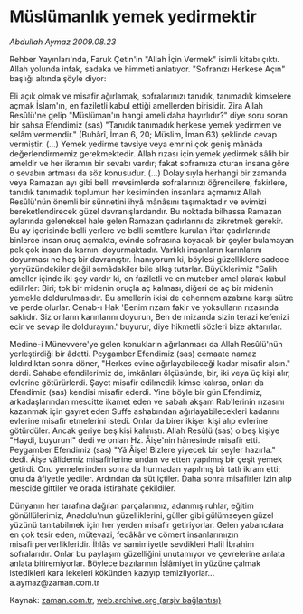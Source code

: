 # Müslümanlık yemek yedirmektir

*Abdullah Aymaz 2009.08.23*

<tr><td class="metin" colspan="2" style="padding-top: 20px; padding-left: 5px; padding-right: 10px;">Rehber Yayınları'nda, Faruk Çetin'in "Allah İçin Vermek" isimli kitabı çıktı. Allah yolunda infak, sadaka ve himmeti anlatıyor. "Sofranızı Herkese Açın" başlığı altında şöyle diyor:</td></tr><tr><td class="metin" colspan="2" style="padding-top: 20px; padding-left: 5px; padding-right: 10px;"><p>Eli açık olmak ve misafir ağırlamak, sofralarınızı tanıdık, tanımadık kimselere açmak İslam'ın, en faziletli kabul ettiği amellerden birisidir. Zira Allah Resûlü'ne gelip "Müslüman'ın hangi ameli daha hayırlıdır?" diye soru soran bir şahsa Efendimiz (sas) "Tanıdık tanımadık herkese yemek yedirmen ve selâm vermendir." (Buhârî, İman 6, 20; Müslim, İman 63) şeklinde cevap vermiştir. (...) Yemek yedirme tavsiye veya emrini çok geniş mânâda değerlendirmemiz gerekmektedir. Allah rızası için yemek yedirmek sâlih bir ameldir ve her ikramın bir sevabı vardır; fakat soframıza oturan insana göre o sevabın artması da söz konusudur. (...) Dolayısıyla herhangi bir zamanda veya Ramazan ayı gibi belli mevsimlerde sofralarınızı öğrencilere, fakirlere, tanıdık tanımadık toplumun her kesiminden insanlara açmamız Allah Resûlü'nün önemli bir sünnetini ihyâ mânâsını taşımaktadır ve evimizi bereketlendirecek güzel davranışlardandır. Bu noktada bilhassa Ramazan aylarında geleneksel hale gelen Ramazan çadırlarını da zikretmek gerekir. Bu ay içerisinde belli yerlere ve belli semtlere kurulan iftar çadırlarında binlerce insan oruç açmakta, evinde sofrasına koyacak bir şeyler bulamayan pek çok insan da karnını doyurmaktadır. Varlıklı insanların karınlarını doyurması ne hoş bir davranıştır. İnanıyorum ki, böylesi güzelliklere sadece yeryüzündekiler değil semâdakiler bile alkış tutarlar. Büyüklerimiz "Salih ameller içinde iki şey vardır ki, en faziletli ve en muteber amel olarak kabul edilirler: Biri; tok bir midenin oruçla aç kalması, diğeri de aç bir midenin yemekle doldurulmasıdır. Bu amellerin ikisi de cehennem azabına karşı sütre ve perde olurlar. Cenab-ı Hak 'Benim rızam fakir ve yoksulların rızasında saklıdır. Siz onların karınlarını doyurun, Ben de mizanda sizin terazi kefenizi ecir ve sevap ile doldurayım.' buyurur, diye hikmetli sözleri bize aktarırlar.
<p>Medine-i Münevvere'ye gelen konukların ağırlanması da Allah Resûlü'nün yerleştirdiği bir âdetti. Peygamber Efendimiz (sas) cemaate namaz kıldırdıktan sonra döner, "Herkes evine ağırlayabileceği kadar misafir alsın." derdi. Sahabe efendilerimiz de, imkânları ölçüsünde, bir, iki veya üç kişi alır, evlerine götürürlerdi. Şayet misafir edilmedik kimse kalırsa, onları da Efendimiz (sas) kendisi misafir ederdi. Yine böyle bir gün Efendimiz, arkadaşlarından mescitte ikamet eden ve sabah akşam Rab'lerinin rızasını kazanmak için gayret eden Suffe ashabından ağırlayabilecekleri kadarını evlerine misafir etmelerini istedi. Onlar da birer ikişer kişi alıp evlerine götürdüler. Ancak geriye beş kişi kalmıştı. Allah Resûlü (sas) o beş kişiye "Haydi, buyurun!" dedi ve onları Hz. Âişe'nin hânesinde misafir etti. Peygamber Efendimiz (sas) "Yâ Âişe! Bizlere yiyecek bir şeyler hazırla." dedi. Âişe vâlidemiz misafirlerine undan ve etten yapılmış bir çeşit yemek getirdi. Onu yemelerinden sonra da hurmadan yapılmış bir tatlı ikram etti; onu da âfiyetle yediler. Ardından da süt içtiler. Daha sonra misafirler izin alıp mescide gittiler ve orada istirahate çekildiler.
<p>Dünyanın her tarafına dağılan parçalarımız, adanmış ruhlar, eğitim gönüllülerimiz, Anadolu'nun güzelliklerini, güller gibi gülümseyen güzel yüzünü tanıtabilmek için her yerden misafir getiriyorlar. Gelen yabancılara en çok tesir eden, mütevazi, fedâkâr ve cömert insanlarımızın misafirperverlikleridir. İhlâs ve samimiyetle sevdikleri Halil İbrahim sofralarıdır. Onlar bu paylaşım güzelliğini unutamıyor ve çevrelerine anlata anlata bitiremiyorlar. Böylece bazılarının İslâmiyet'in yüzüne çalmak istedikleri kara lekeleri kökünden kazıyıp temizliyorlar... a.aymaz@zaman.com.tr<br/></p></p></p></td></tr>

Kaynak: [zaman.com.tr](http://zaman.com.tr/yazar.do?yazino=883632), [web.archive.org (arşiv bağlantısı)](http://web.archive.org/web/20090912062957/http://www.zaman.com.tr:80/yazar.do?yazino=883632)
